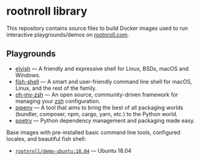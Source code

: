 # rootnroll library

This repository contains source files to build Docker images used to run interactive playgrounds/demos on [rootnroll.com](https://rootnroll.com).

## Playgrounds

* [elvish](https://rootnroll.com/d/elvish/) — A friendly and expressive shell for Linux, BSDs, macOS and Windows.
* [fish-shell](https://rootnroll.com/d/fish-shell/) — A smart and user-friendly command line shell for macOS, Linux, and the rest of the family.
* [oh-my-zsh](https://rootnroll.com/d/oh-my-zsh/) — An open source, community-driven framework for managing your [zsh](http://www.zsh.org/) configuration.
* [pipenv](https://rootnroll.com/d/pipenv/) — A tool that aims to bring the best of all packaging worlds (bundler, composer, npm, cargo, yarn, etc.) to the Python world.
* [poetry](https://rootnroll.com/d/poetry/) — Python dependency management and packaging made easy.

Base images with pre-installed basic command line tools, configured locales, and beautiful fish shell:
* [`rootnroll/demo-ubuntu:18.04`](https://hub.docker.com/r/rootnroll/demo-ubuntu/) — Ubuntu 18.04
